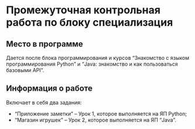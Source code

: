 # Промежуточная контрольная работа по блоку специализация

## Место в программе

Дается после блока программирования и курсов “Знакомство с языком программирования Python” и “Java: знакомство и как
пользоваться базовыми API”.

## Информация о работе

Включает в себя два задания:
- “Приложение заметки” – Урок 1, которое выполняется на ЯП Python; 
- “Магазин игрушек” – Урок 2, которое выполняется на ЯП “Java”.

